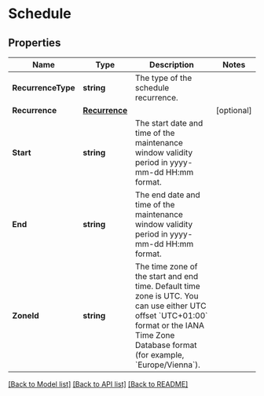 # Schedule

## Properties

Name | Type | Description | Notes
------------ | ------------- | ------------- | -------------
**RecurrenceType** | **string** | The type of the schedule recurrence. | 
**Recurrence** | [**Recurrence**](Recurrence.md) |  | [optional] 
**Start** | **string** | The start date and time of the maintenance window validity period in yyyy-mm-dd HH:mm format. | 
**End** | **string** | The end date and time of the maintenance window validity period in yyyy-mm-dd HH:mm format. | 
**ZoneId** | **string** | The time zone of the start and end time. Default time zone is UTC.   You can use either UTC offset &#x60;UTC+01:00&#x60; format or the IANA Time Zone Database format (for example, &#x60;Europe/Vienna&#x60;). | 

[[Back to Model list]](../README.md#documentation-for-models) [[Back to API list]](../README.md#documentation-for-api-endpoints) [[Back to README]](../README.md)


